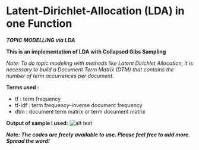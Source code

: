 # Latent-Dirichlet-Allocation (LDA) in one Function

**_TOPIC MODELLING via LDA_**

**This is an implementation of LDA with Collapsed Gibs Sampling**

*Note: To do topic modeling with methods like Latent Dirichlet Allocation, it is necessary to build a Document Term Matrix (DTM) that contains the number of term occurrences per document.*

**Terms used :**

* tf : term frequency
* tf-idf : term frequency–inverse document frequency
* dtm : document term matrix or term document matrix

**Output of sample I used:**
![alt text](https://github.com/geeky-bit/LDA/blob/master/output.PNG)

**_Note: The codes are freely available to use. Please feel free to add more. Spread the word!_**

